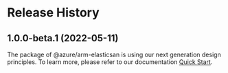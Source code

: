 # Release History
    
## 1.0.0-beta.1 (2022-05-11)

The package of @azure/arm-elasticsan is using our next generation design principles. To learn more, please refer to our documentation [Quick Start](https://aka.ms/js-track2-quickstart).
